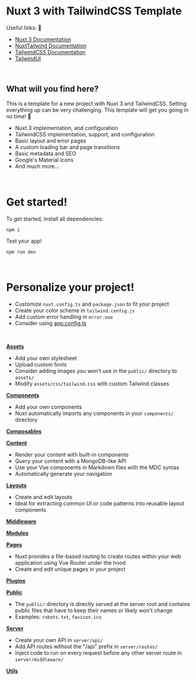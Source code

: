 # Nuxt 3 with TailwindCSS Template

Useful links: 🔗
- [Nuxt 3 Documentation](https://nuxt.com/docs/getting-started/introduction)
- [NuxtTailwind Documentation](https://tailwindcss.nuxtjs.org/getting-started/setup)
- [TailwindCSS Documentation](https://tailwindcss.com/docs/)
- [TailwindUI](https://tailwindui.com/)

<br>

## What will you find here?
This is a template for a new project with Nuxt 3 and TailwindCSS. Setting everything up can be very challenging. This template will get you going in no time! 🚀

- Nuxt 3 implementation, and configuration
- TailwindCSS implementation, support, and configuration
- Basic layout and error pages
- A custom loading bar and page transitions
- Basic metadata and SEO
- Google's Material icons
- And much more...

<br>

# Get started!
To get started, install all dependencies:
```
npm i
```

Test your app!
```
npm run dev
```

<br>

# Personalize your project!
- Customize `nuxt.config.ts` and `package.json` to fit your project
- Create your color scheme in `tailwind.config.js`
- Add custom error handling in `error.vue`
- Consider using [app.config.ts](https://nuxt.com/docs/guide/directory-structure/app-config)

<br>

[**Assets**](https://nuxt.com/docs/guide/directory-structure/assets)
- Add your own stylesheet
- Upload custom fonts
- Consider adding images you won't use in the `public/` directory to `assets/`
- Modify `assets/css/tailwind.css` with custom Tailwind classes

[**Components**](https://nuxt.com/docs/guide/directory-structure/components)
- Add your own components
- Nuxt automatically imports any components in your `components/` directory

[**Composables**](https://nuxt.com/docs/guide/directory-structure/composables)

[**Content**](https://nuxt.com/docs/guide/directory-structure/content)
- Render your content with built-in components
- Query your content with a MongoDB-like API
- Use your Vue components in Markdown files with the MDC syntax
- Automatically generate your navigation

[**Layouts**](https://nuxt.com/docs/guide/directory-structure/layouts)
- Create and edit layouts
- Ideal for extracting common UI or code patterns into reusable layout components

[**Middleware**](https://nuxt.com/docs/guide/directory-structure/middleware)

[**Modules**](https://nuxt.com/docs/guide/directory-structure/modules)

[**Pages**](https://nuxt.com/docs/guide/directory-structure/pages)
- Nuxt provides a file-based routing to create routes within your web application using Vue Router under the hood
- Create and edit unique pages in your project

[**Plugins**](https://nuxt.com/docs/guide/directory-structure/plugins)

[**Public**](https://nuxt.com/docs/guide/directory-structure/public)
- The `public/` directory is directly served at the server root and contains public files that have to keep their names or likely won't change
- Examples: `robots.txt`, `favicon.ico`

[**Server**](https://nuxt.com/docs/guide/directory-structure/server)
- Create your own API in `server/api/`
- Add API routes without the "/api" prefix in `server/routes/`
- Inject code to run on every request before any other server route in `server/middleware/`

[**Utils**](https://nuxt.com/docs/guide/directory-structure/utils)
